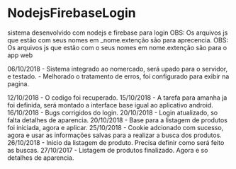 # NodejsFirebaseLogin

sistema desenvolvido com nodejs e firebase para login
OBS: Os arquivos js que estão com seus nomes em _nome.extenção são para aprecencia.
OBS: Os arquivos js que estão com o seus nomes em nome.extenção são para o app web

06/10/2018 - Sistema integrado ao nomercado, será upado para o servidor, e testado.
		   - Melhorado o tratamento de erros, foi configurado para exibir na pagina.

12/10/2018 - O codigo foi recuperado.
15/10/2018 - A tarefa para amanha ja foi definida, será montado a interface base igual ao aplicativo android.
16/10/2018 - Bugs corrigidos do login.
20/10/2018 - Login atualizado, so falta detalhes de aparencia.
20/10/2018 - Base para a listagem de produtos foi iniciada, agora e aplicar.
25/10/2018 - Cookie adcionado com sucesso, agora e usar as informações salvas para a realizar a busca dos produtos.
26/10/2018 - Inicio da listagem de produto. Precisa definir como será feito as buscas.
27/10/2017 - Listagem de produtos finalizado. Agora e so detalhes de aparencia.
